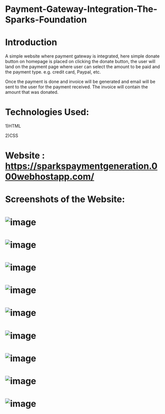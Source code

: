 # Payment-Gateway-Integration-The-Sparks-Foundation
# Introduction

A simple website where payment gateway is integrated, here simple donate button on homepage is placed on clicking the donate button, the user will land on the payment page where user can select the amount to be paid and the payment type. e.g. credit card, Paypal, etc.

Once the payment is done and invoice will be generated and email will be sent to the user for the payment received. The invoice will contain the amount that was donated.
# Technologies Used:
 1)HTML
 
 2)CSS
# Website : https://sparkspaymentgeneration.000webhostapp.com/
# Screenshots of the Website:
# ![image](https://user-images.githubusercontent.com/93476373/226625507-83bc2363-9efe-43fe-8f28-b6af2f16787b.png)
# ![image](https://user-images.githubusercontent.com/93476373/226625523-d9df51b8-167b-477a-af3c-04709289f1ed.png)
# ![image](https://user-images.githubusercontent.com/93476373/226625552-4f9a2dc5-ca9c-494c-a9e0-bfd4e796bc39.png)
# ![image](https://user-images.githubusercontent.com/93476373/226625600-79f5d8fe-8e56-45b4-aa91-4717bf6fb34c.png)
# ![image](https://user-images.githubusercontent.com/93476373/226626368-a988db79-445b-4bb4-a373-ebd09c778929.png)
# ![image](https://user-images.githubusercontent.com/93476373/226626414-f416832b-7bda-4540-8661-49eaa056b7ca.png)
# ![image](https://user-images.githubusercontent.com/93476373/226626429-698563e4-e2ed-4974-bd82-bf95bb407360.png)
# ![image](https://user-images.githubusercontent.com/93476373/226628211-02af6647-80a3-40b5-8757-b4d19066b891.png)
# ![image](https://user-images.githubusercontent.com/93476373/226628290-2c1cd259-013d-433e-b410-b5402d0b1f34.png)
